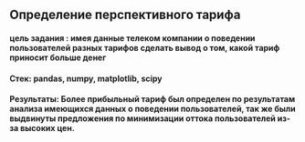 ## Определение перспективного тарифа

#### цель задания : имея данные телеком компании о поведении пользователей разных тарифов сделать вывод о том, какой тариф приносит больше денег

#### Стек: pandas, numpy, matplotlib, scipy

#### Результаты: Более прибыльный тариф был определен по результатам анализа имеющихся данных о поведении пользователей, так же были выдвинуты предложения по минимизации оттока пользователей из-за высоких цен.
